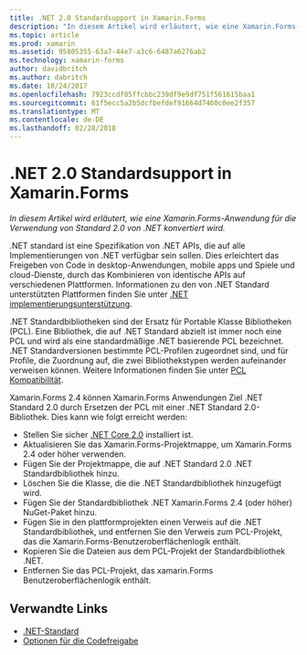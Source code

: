 ```yaml
---
title: .NET 2.0 Standardsupport in Xamarin.Forms
description: "In diesem Artikel wird erläutert, wie eine Xamarin.Forms-Anwendung für die Verwendung von Standard 2.0 von .NET konvertiert wird."
ms.topic: article
ms.prod: xamarin
ms.assetid: 95805355-63a7-44e7-a3c6-6487a6276ab2
ms.technology: xamarin-forms
author: davidbritch
ms.author: dabritch
ms.date: 10/24/2017
ms.openlocfilehash: 7923ccdf85ffcbbc239df9e9df751f561615baa1
ms.sourcegitcommit: 61f5ecc5a2b5dcfbefdef91664d7460c0ee2f357
ms.translationtype: MT
ms.contentlocale: de-DE
ms.lasthandoff: 02/28/2018
---
```

# <a name="net-standard-20-support-in-xamarinforms"></a>.NET 2.0 Standardsupport in Xamarin.Forms

_In diesem Artikel wird erläutert, wie eine Xamarin.Forms-Anwendung für die Verwendung von Standard 2.0 von .NET konvertiert wird._

.NET standard ist eine Spezifikation von .NET APIs, die auf alle Implementierungen von .NET verfügbar sein sollen. Dies erleichtert das Freigeben von Code in desktop-Anwendungen, mobile apps und Spiele und cloud-Dienste, durch das Kombinieren von identische APIs auf verschiedenen Plattformen. Informationen zu den von .NET Standard unterstützten Plattformen finden Sie unter [.NET implementierungsunterstützung](/dotnet/standard/net-standard#net-implementation-support/).

.NET Standardbibliotheken sind der Ersatz für Portable Klasse Bibliotheken (PCL). Eine Bibliothek, die auf .NET Standard abzielt ist immer noch eine PCL und wird als eine standardmäßige .NET basierende PCL bezeichnet. .NET Standardversionen bestimmte PCL-Profilen zugeordnet sind, und für Profile, die Zuordnung auf, die zwei Bibliothekstypen werden aufeinander verweisen können. Weitere Informationen finden Sie unter [PCL Kompatibilität](/dotnet/standard/net-standard#pcl-compatibility).

Xamarin.Forms 2.4 können Xamarin.Forms Anwendungen Ziel .NET Standard 2.0 durch Ersetzen der PCL mit einer .NET Standard 2.0-Bibliothek. Dies kann wie folgt erreicht werden:

- Stellen Sie sicher [.NET Core 2.0](https://www.microsoft.com/net/download/core) installiert ist.
- Aktualisieren Sie das Xamarin.Forms-Projektmappe, um Xamarin.Forms 2.4 oder höher verwenden.
- Fügen Sie der Projektmappe, die auf .NET Standard 2.0 .NET Standardbibliothek hinzu.
- Löschen Sie die Klasse, die die .NET Standardbibliothek hinzugefügt wird.
- Fügen Sie der Standardbibliothek .NET Xamarin.Forms 2.4 (oder höher) NuGet-Paket hinzu.
- Fügen Sie in den plattformprojekten einen Verweis auf die .NET Standardbibliothek, und entfernen Sie den Verweis zum PCL-Projekt, das die Xamarin.Forms-Benutzeroberflächenlogik enthält.
- Kopieren Sie die Dateien aus dem PCL-Projekt der Standardbibliothek .NET.
- Entfernen Sie das PCL-Projekt, das xamarin.Forms Benutzeroberflächenlogik enthält.


## <a name="related-links"></a>Verwandte Links

- [.NET-Standard](~/cross-platform/app-fundamentals/net-standard.md)
- [Optionen für die Codefreigabe](~/cross-platform/app-fundamentals/code-sharing.md)
